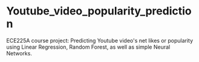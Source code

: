﻿# Youtube_video_popularity_prediction
ECE225A course project: Predicting Youtube video's net likes or popularity using Linear Regression, Random Forest, as well as simple Neural Networks.
